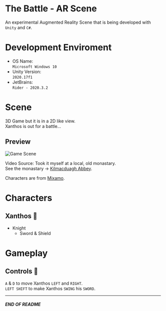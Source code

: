 # The Battle - AR Scene
An experimental Augmented Reality Scene that is being developed with `Unity` and `C#`.

# Development Enviroment
* OS Name: <br>
`Microsoft Windows 10`
* Unity Version: <br>
`2020.17f1`
* JetBrains: <br>
`Rider - 2020.3.2`

# Scene
3D Game but it is in a 2D like view.
<br>
Xanthos is out for a battle...

## Preview
![Game Scene](https://github.com/johnshields/TheBattle-AR-Scene/blob/main/preview/scene_v1.gif)
                           
Video Source: Took it myself at a local, old monastary. <br>
See the monastary -> [Kilmacduagh Abbey](http://monastic.ie/history/kilmacduagh/).

Characters are from [Mixamo](https://www.mixamo.com/#/).

# Characters
## Xanthos :muscle:
* Knight
  - Sword & Shield

# Gameplay
## Controls :running:
`A` & `D`
to move Xanthos `LEFT` and `RIGHT`. <br>
`LEFT SHIFT` 
to make Xanthos `SWING` his `SWORD`.

***
##### END OF README
